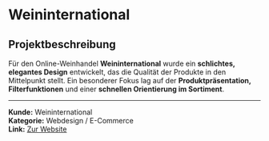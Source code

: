 # Weininternational

## Projektbeschreibung

Für den Online-Weinhandel **Weininternational** wurde ein **schlichtes, elegantes Design** entwickelt, das die Qualität der Produkte in den Mittelpunkt stellt. Ein besonderer Fokus lag auf der **Produktpräsentation, Filterfunktionen** und einer **schnellen Orientierung im Sortiment**.

---

**Kunde:** Weininternational  
**Kategorie:** Webdesign / E-Commerce  
**Link:** [Zur Website](#)